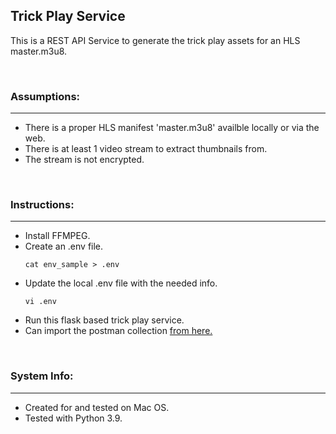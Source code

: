 ## Trick Play Service

This is a REST API Service to generate the trick play assets for an HLS master.m3u8.

<br/>

### Assumptions:
---

- There is a proper HLS manifest 'master.m3u8' availble locally or via the web.
- There is at least 1 video stream to extract thumbnails from.
- The stream is not encrypted.

<br/>

### Instructions:
---

- Install FFMPEG.
- Create an .env file.<br>
    ```
    cat env_sample > .env
    ```
- Update the local .env file with the needed info.<br>
    ```
    vi .env
    ```
- Run this flask based trick play service.
- Can import the postman collection [from here.](postman)

<br/>

### System Info:
---

- Created for and tested on Mac OS.
- Tested with Python 3.9.
